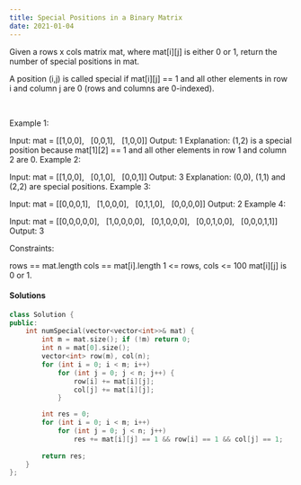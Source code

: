 ```yaml
---
title: Special Positions in a Binary Matrix
date: 2021-01-04
---
```

Given a rows x cols matrix mat, where mat[i][j] is either 0 or 1, return the number of special positions in mat.

A position (i,j) is called special if mat[i][j] == 1 and all other elements in row i and column j are 0 (rows and columns are 0-indexed).

 

Example 1:

Input: mat = [[1,0,0],
              [0,0,1],
              [1,0,0]]
Output: 1
Explanation: (1,2) is a special position because mat[1][2] == 1 and all other elements in row 1 and column 2 are 0.
Example 2:

Input: mat = [[1,0,0],
              [0,1,0],
              [0,0,1]]
Output: 3
Explanation: (0,0), (1,1) and (2,2) are special positions. 
Example 3:

Input: mat = [[0,0,0,1],
              [1,0,0,0],
              [0,1,1,0],
              [0,0,0,0]]
Output: 2
Example 4:

Input: mat = [[0,0,0,0,0],
              [1,0,0,0,0],
              [0,1,0,0,0],
              [0,0,1,0,0],
              [0,0,0,1,1]]
Output: 3
 

Constraints:

rows == mat.length
cols == mat[i].length
1 <= rows, cols <= 100
mat[i][j] is 0 or 1.


#### Solutions

```cpp
class Solution {
public:
    int numSpecial(vector<vector<int>>& mat) {
        int m = mat.size(); if (!m) return 0;
        int n = mat[0].size();
        vector<int> row(m), col(n);
        for (int i = 0; i < m; i++)
            for (int j = 0; j < n; j++) {
                row[i] += mat[i][j];
                col[j] += mat[i][j];
            }

        int res = 0;
        for (int i = 0; i < m; i++)
            for (int j = 0; j < n; j++)
                res += mat[i][j] == 1 && row[i] == 1 && col[j] == 1;
        
        return res;
    }
};
```